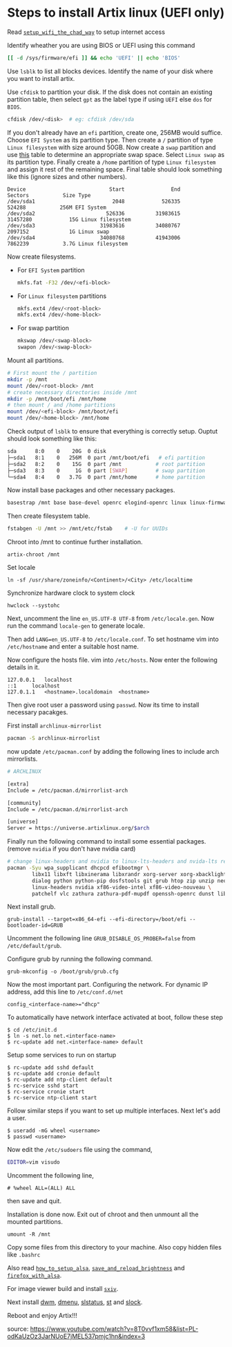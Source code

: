 # Steps to install Artix linux (UEFI only)

Read [`setup_wifi_the_chad_way`](setup_wifi_the_chad_way.md) to setup internet access

Identify wheather you are using BIOS or UEFI using this command
```sh
[[ -d /sys/firmware/efi ]] && echo 'UEFI' || echo 'BIOS'
```

Use `lsblk` to list all blocks devices. Identify the name of your disk where you want to install artix.

Use `cfdisk` to partition your disk. If the disk does not contain an existing partition table, then select `gpt` as the label type if using `UEFI` else `dos` for `BIOS`.

```sh
cfdisk /dev/<disk>  # eg: cfdisk /dev/sda
```

If you don't already have an `efi` partition, create one, 256MB would suffice. Choose `EFI System` as its partition type. Then create a `/` partition of type `Linux filesystem` with size around 50GB. Now create a `swap` partition and use [this](https://access.redhat.com/documentation/en-us/red_hat_enterprise_linux/8/html/managing_storage_devices/getting-started-with-swap_managing-storage-devices#idm140199546884800) table to determine an appropriate swap space. Select `Linux swap` as its partition type. Finally create a `/home` partition of type `Linux filesystem` and assign it rest of the remaining space. Final table should look something like this (ignore sizes and other numbers).

    Device                           Start               End           Sectors           Size Type
    /dev/sda1                         2048            526335            524288           256M EFI System
    /dev/sda2                       526336          31983615          31457280            15G Linux filesystem
    /dev/sda3                     31983616          34080767           2097152             1G Linux swap
    /dev/sda4                     34080768          41943006           7862239           3.7G Linux filesystem

Now create filesystems. 
  * For `EFI System` partition

    ```sh
    mkfs.fat -F32 /dev/<efi-block>
    ```  

  * For `Linux filesystem` partitions

    ```sh
    mkfs.ext4 /dev/<root-block>
    mkfs.ext4 /dev/<home-block>
    ```  

  * For swap partition

    ```sh
    mkswap /dev/<swap-block>
    swapon /dev/<swap-block>
    ```  

Mount all partitions.

```sh
# First mount the / partition
mkdir -p /mnt
mount /dev/<root-block> /mnt
# create necessary directories inside /mnt
mkdir -p /mnt/boot/efi /mnt/home
# then mount / and /home partitions
mount /dev/<efi-block> /mnt/boot/efi
mount /dev/<home-block> /mnt/home
```

Check output of `lsblk` to ensure that everything is correctly setup. Ouptut should look something like this:

```sh
sda      8:0    0    20G  0 disk
├─sda1   8:1    0   256M  0 part /mnt/boot/efi   # efi partition
├─sda2   8:2    0    15G  0 part /mnt           # root partition
├─sda3   8:3    0     1G  0 part [SWAP]         # swap partition
└─sda4   8:4    0   3.7G  0 part /mnt/home      # home partition
```


Now install base packages and other necessary packages.

```sh
basestrap /mnt base base-devel openrc elogind-openrc linux linux-firmware vim intel-ucode  # linux can replaced with linux-lts and use intel-ucode only when using intel processor
```

Then create filesystem table.

```sh
fstabgen -U /mnt >> /mnt/etc/fstab    # -U for UUIDs
```

Chroot into /mnt to continue further installation.

```
artix-chroot /mnt
```

Set locale

```
ln -sf /usr/share/zoneinfo/<Continent>/<City> /etc/localtime
```

Synchronize hardware clock to system clock

```
hwclock --systohc
```

Next, uncomment the line `en_US.UTF-8 UTF-8` from `/etc/locale.gen`. Now run the command `locale-gen` to generate locale.

Then add `LANG=en_US.UTF-8` to `/etc/locale.conf`. To set hostname vim into `/etc/hostname` and enter a suitable host name.

Now configure the hosts file. vim into `/etc/hosts`. Now enter the following details in it.

```
127.0.0.1	localhost
::1		localhost
127.0.1.1	<hostname>.localdomain	<hostname>
```

Then give root user a password using `passwd`. Now its time to install necessary pacakges. 

First install `archlinux-mirrorlist`
```sh
pacman -S archlinux-mirrorlist
```
now update `/etc/pacman.conf` by adding the following lines to include arch mirrorlists.

```sh
# ARCHLINUX

[extra]
Include = /etc/pacman.d/mirrorlist-arch

[community]
Include = /etc/pacman.d/mirrorlist-arch

[universe]
Server = https://universe.artixlinux.org/$arch
```

Finally run the following command to install some essential packages. (remove `nvidia` if you don't have nvidia card)

```sh
# change linux-headers and nvidia to linux-lts-headers and nvida-lts repectively if using linux-lts
pacman -Syu wpa_supplicant dhcpcd efibootmgr \ 
        libx11 libxft libxinerama libxrandr xorg-server xorg-xbacklight xorg-xinput xorg-xset xorg-xsetroot xorg-xinit xclip \ 
        dialog python python-pip dosfstools git grub htop zip unzip neofetch man-db scrot mtools ntfs-3g os-prober pbzip2 pcmanfm pigz bash-completion alsa-utils links ttf-font-awesome ttf-dejavu \
        linux-headers nvidia xf86-video-intel xf86-video-nouveau \
        patchelf vlc zathura zathura-pdf-mupdf openssh-openrc dunst libnotify cronie-openrc ntp-openrc
```

Next install grub.

```
grub-install --target=x86_64-efi --efi-directory=/boot/efi --bootloader-id=GRUB
```

Uncomment the following line `GRUB_DISABLE_OS_PROBER=false` from `/etc/default/grub`.

Configure grub by running the following command.

```
grub-mkconfig -o /boot/grub/grub.cfg
```

Now the most important part. Configuring the network. For dynamic IP address, add this line to `/etc/conf.d/net`

```
config_<interface-name>="dhcp"
```

To automatically have network interface activated at boot, follow these step

```
$ cd /etc/init.d
$ ln -s net.lo net.<interface-name>
$ rc-update add net.<interface-name> default
```

Setup some services to run on startup

```
$ rc-update add sshd default
$ rc-update add cronie default
$ rc-update add ntp-client default
$ rc-service sshd start
$ rc-service cronie start
$ rc-service ntp-client start
```

Follow similar steps if you want to set up multiple interfaces. Next let's add a user. 

```
$ useradd -mG wheel <username>
$ passwd <username>
```

Now edit the `/etc/sudoers` file using the command,

```sh
EDITOR=vim visudo
```

Uncomment the following line,

```properties
# %wheel ALL=(ALL) ALL
```

then save and quit.

Installation is done now. Exit out of chroot and then unmount all the mounted partitions.

```
umount -R /mnt
```

Copy some files from this directory to your machine. Also copy hidden files like `.bashrc`

Also read [`how_to_setup_alsa`](how_to_setup_alsa.md), [`save_and_reload_brightness`](save_and_reload_brightness.md) and [`firefox_with_alsa`](firefox_with_alsa.md).

For image viewer build and install [`sxiv`](https://github.com/muennich/sxiv).

Next install [dwm](https://github.com/AkashKarnatak/dwm), [dmenu](https://dl.suckless.org/tools/dmenu-5.0.tar.gz), [slstatus](https://github.com/AkashKarnatak/slstatus), [st](https://github.com/AkashKarnatak/st) and [slock](https://dl.suckless.org/tools/slock-1.4.tar.gz).

Reboot and enjoy Artix!!!

source: https://www.youtube.com/watch?v=8T0vvf1xm58&list=PL-odKaUzOz3JarNUoE7jMEL537pmjc1hn&index=3

